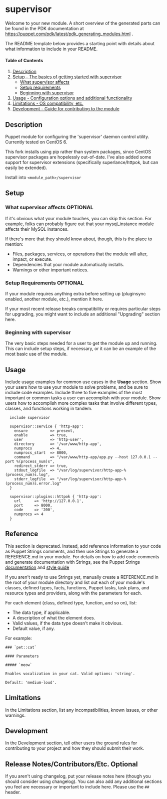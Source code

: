 # supervisor

Welcome to your new module. A short overview of the generated parts can be found in the PDK documentation at https://puppet.com/pdk/latest/pdk_generating_modules.html .

The README template below provides a starting point with details about what information to include in your README.

#### Table of Contents

1. [Description](#description)
2. [Setup - The basics of getting started with supervisor](#setup)
    * [What supervisor affects](#what-supervisor-affects)
    * [Setup requirements](#setup-requirements)
    * [Beginning with supervisor](#beginning-with-supervisor)
3. [Usage - Configuration options and additional functionality](#usage)
4. [Limitations - OS compatibility, etc.](#limitations)
5. [Development - Guide for contributing to the module](#development)

## Description

Puppet module for configuring the 'supervisor' daemon control
utility. Currently tested on CentOS 6.

This fork installs using pip rather than system packages, since CentOS supervisor packages are hopelessly out-of-date. I've also added 
some support for supervisor extensions (specifically superlance/httpok, but can easily be extended).

Install into `<module_path>/supervisor`

## Setup

### What supervisor affects **OPTIONAL**

If it's obvious what your module touches, you can skip this section. For example, folks can probably figure out that your mysql_instance module affects their MySQL instances.

If there's more that they should know about, though, this is the place to mention:

* Files, packages, services, or operations that the module will alter, impact, or execute.
* Dependencies that your module automatically installs.
* Warnings or other important notices.

### Setup Requirements **OPTIONAL**

If your module requires anything extra before setting up (pluginsync enabled, another module, etc.), mention it here.

If your most recent release breaks compatibility or requires particular steps for upgrading, you might want to include an additional "Upgrading" section here.

### Beginning with supervisor

The very basic steps needed for a user to get the module up and running. This can include setup steps, if necessary, or it can be an example of the most basic use of the module.

## Usage

Include usage examples for common use cases in the **Usage** section. Show your users how to use your module to solve problems, and be sure to include code examples. Include three to five examples of the most important or common tasks a user can accomplish with your module. Show users how to accomplish more complex tasks that involve different types, classes, and functions working in tandem.

```puppet
  include supervisor

  supervisor::service { 'http-app':
    ensure          => present,
    enable          => true,
    user            => 'http-user',
    directory       => '/var/www/http-app',
    numprocs        => 4,
    numprocs_start  => 8000,
    command         => "/var/www/http-app/app.py --host 127.0.0.1 --port %(process_num)s",
    redirect_stderr => true,
    stdout_logfile  => "/var/log/supervivor/http-app-%(process_num)s.log",
    stderr_logfile  => "/var/log/supervisor/http-app-%(process_num)s.error.log"
  }

  supervisor::plugins::httpok { 'http-app':
    url      => 'http://127.0.0.1',
    port     => 8000,
    code     => '200',
    numprocs => 4
  }
```

## Reference

This section is deprecated. Instead, add reference information to your code as Puppet Strings comments, and then use Strings to generate a REFERENCE.md in your module. For details on how to add code comments and generate documentation with Strings, see the Puppet Strings [documentation](https://puppet.com/docs/puppet/latest/puppet_strings.html) and [style guide](https://puppet.com/docs/puppet/latest/puppet_strings_style.html)

If you aren't ready to use Strings yet, manually create a REFERENCE.md in the root of your module directory and list out each of your module's classes, defined types, facts, functions, Puppet tasks, task plans, and resource types and providers, along with the parameters for each.

For each element (class, defined type, function, and so on), list:

  * The data type, if applicable.
  * A description of what the element does.
  * Valid values, if the data type doesn't make it obvious.
  * Default value, if any.

For example:

```
### `pet::cat`

#### Parameters

##### `meow`

Enables vocalization in your cat. Valid options: 'string'.

Default: 'medium-loud'.
```

## Limitations

In the Limitations section, list any incompatibilities, known issues, or other warnings.

## Development

In the Development section, tell other users the ground rules for contributing to your project and how they should submit their work.

## Release Notes/Contributors/Etc. **Optional**

If you aren't using changelog, put your release notes here (though you should consider using changelog). You can also add any additional sections you feel are necessary or important to include here. Please use the `## ` header.
